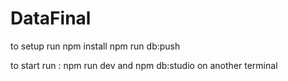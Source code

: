 # DataFinal
  to setup run npm install
  npm run db:push

  to start run :
  npm run dev 
  and 
  npm db:studio on another terminal

